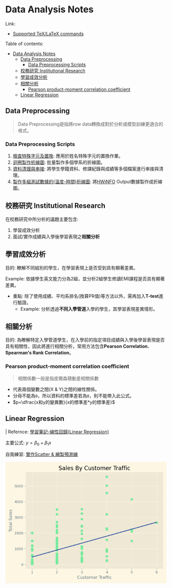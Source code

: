 # Data Analysis Notes

Link:

- [Supported TeX/LaTeX commands](https://docs.mathjax.org/en/latest/input/tex/macros/index.html)

Table of contents:

- [Data Analysis Notes](#data-analysis-notes)
  - [Data Preprocessing](#data-preprocessing)
    - [Data Preprocessing Scripts](#data-preprocessing-scripts)
  - [校務研究 Institutional Research](#校務研究-institutional-research)
  - [學習成效分析](#學習成效分析)
  - [相關分析](#相關分析)
    - [Pearson product-moment correlation coefficient](#pearson-product-moment-correlation-coefficient)
  - [Linear Regression](#linear-regression)

## Data Preprocessing

> Data Preprocessing是指將row data轉換成對於分析或模型訓練更適合的格式。

### Data Preprocessing Scripts

1. [檢查特殊字元及置換](./scripts/special_char.py): 應用於姓名特殊字元的置換作業。
2. [迴圈製作折線圖](./scripts/data_visualization_line_chart.py): 批量製作多個學系的折線圖。
3. [資料清理與串接](./scripts/data_cleasing_01.py): 將學生學籍資料、修課紀錄與成績等多個檔案進行串接與清理。
4. [製作多組測試數據的(溫度-時間)折線圖](./scripts/temperature_variation.py): 將[HWiNFO](https://www.hwinfo.com/) Output數據製作成折線圖。

## 校務研究 Institutional Research

在校務研究中所分析的議題主要包含:

1. 學習成效分析
2. 面試/實作成績與入學後學習表現之**相關分析**

## 學習成效分析

目的: 瞭解不同組別的學生，在學習表現上是否受到具有顯著差異。

Example: 依據學生英文能力分為2組，並分析2組學生修讀EMI課程是否具有顯著差異。

- 重點: 除了使用成績、平均系排名(換算PR值)等方法以外，需再加入**T-test**進行驗證。
  - Example: 分析透過**不同入學管道**入學的學生，其學習表現差異情形。

## 相關分析

目的: 為瞭解特定入學管道學生，在入學前的指定項目成績與入學後學習表現是否具有相關性，因此將進行相關分析，常用方法包含**Pearson Correlation**、**Spearman's Rank Correlation**。

### Pearson product-moment correlation coefficient

> 相關係數一般是指皮爾森積動差相關係數

- 代表兩個變數之間(X & Y)之間的線性關係。
- 分母不能為`0`，所以資料的標準差若為`0`，則不能帶入此公式。
- $p=\dfrac{x和y的變異數}{x的標準差*y的標準差}$

## Linear Regression

| Refernce: [學習筆記-線性回歸(Linear Regression)](https://medium.com/@jason8410271027/%E5%AD%B8%E7%BF%92%E7%AD%86%E8%A8%98-%E7%B7%9A%E6%80%A7%E5%9B%9E%E6%AD%B8-linear-regression-38b17484ee0a)

主要公式: $y=\beta_0+\beta_1x$

自我練習: [實作Scatter & 繪製預測線](./practice/linear_regression/main.py)

![Sales By Customer Traffic](./practice/linear_regression/plot.png)
